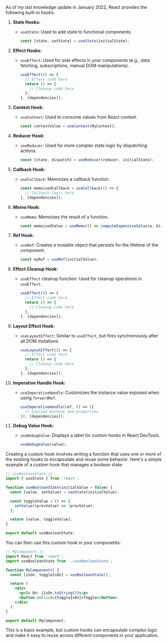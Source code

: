 As of my last knowledge update in January 2022, React provides the following built-in hooks:

1. **State Hooks:**
   - `useState`: Used to add state to functional components.
     ```jsx
     const [state, setState] = useState(initialState);
     ```

2. **Effect Hooks:**
   - `useEffect`: Used for side effects in your components (e.g., data fetching, subscriptions, manual DOM manipulations).
     ```jsx
     useEffect(() => {
       // Effect code here
       return () => {
         // Cleanup code here
       };
     }, [dependencies]);
     ```

3. **Context Hook:**
   - `useContext`: Used to consume values from React context.
     ```jsx
     const contextValue = useContext(MyContext);
     ```

4. **Reducer Hook:**
   - `useReducer`: Used for more complex state logic by dispatching actions.
     ```jsx
     const [state, dispatch] = useReducer(reducer, initialState);
     ```

5. **Callback Hook:**
   - `useCallback`: Memoizes a callback function.
     ```jsx
     const memoizedCallback = useCallback(() => {
       // Callback logic here
     }, [dependencies]);
     ```

6. **Memo Hook:**
   - `useMemo`: Memoizes the result of a function.
     ```jsx
     const memoizedValue = useMemo(() => computeExpensiveValue(a, b), [a, b]);
     ```

7. **Ref Hook:**
   - `useRef`: Creates a mutable object that persists for the lifetime of the component.
     ```jsx
     const myRef = useRef(initialValue);
     ```

8. **Effect Cleanup Hook:**
   - `useEffect` cleanup function: Used for cleanup operations in `useEffect`.
     ```jsx
     useEffect(() => {
       // Effect code here
       return () => {
         // Cleanup code here
       };
     }, [dependencies]);
     ```

9. **Layout Effect Hook:**
   - `useLayoutEffect`: Similar to `useEffect`, but fires synchronously after all DOM mutations.
     ```jsx
     useLayoutEffect(() => {
       // Effect code here
       return () => {
         // Cleanup code here
       };
     }, [dependencies]);
     ```

10. **Imperative Handle Hook:**
    - `useImperativeHandle`: Customizes the instance value exposed when using `forwardRef`.
      ```jsx
      useImperativeHandle(ref, () => ({
        // Exposed methods and properties
      }), [dependencies]);
      ```

11. **Debug Value Hook:**
    - `useDebugValue`: Displays a label for custom hooks in React DevTools.
      ```jsx
      useDebugValue(value);
      ```

Creating a custom hook involves writing a function that uses one or more of the existing hooks to encapsulate and reuse some behavior. Here's a simple example of a custom hook that manages a boolean state:

```jsx
// useBooleanState.js
import { useState } from 'react';

function useBooleanState(initialValue = false) {
  const [value, setValue] = useState(initialValue);

  const toggleValue = () => {
    setValue((prevValue) => !prevValue);
  };

  return [value, toggleValue];
}

export default useBooleanState;
```

You can then use this custom hook in your components:

```jsx
// MyComponent.js
import React from 'react';
import useBooleanState from './useBooleanState';

function MyComponent() {
  const [isOn, toggleIsOn] = useBooleanState();

  return (
    <div>
      <p>Is On: {isOn.toString()}</p>
      <button onClick={toggleIsOn}>Toggle</button>
    </div>
  );
}

export default MyComponent;
```

This is a basic example, but custom hooks can encapsulate complex logic and make it easy to reuse across different components in your application.